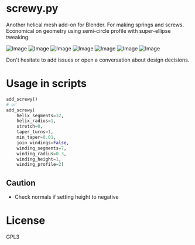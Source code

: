 screwy.py
=========

Another helical mesh add-on for Blender.
For making springs and screws.
Economical on geometry using semi-circle profile with super-ellipse tweaking.

![Image](./images/default.jpg)
![Image](./images/spring2screw.jpg)
![Image](./images/stretchspring.jpg)
![Image](./images/taper.jpg)
![Image](./images/taper2.jpg)
![Image](./images/twistedpair.jpg)
![Image](./images/profile0_7.jpg)

Don't hesitate to add issues or open a conversation about design decisions.

# Usage in scripts

```python
add_screwy()
# or
add_screwy(
    helix_segments=32,
    helix_radius=1,
    stretch=0,
    taper_turns=1,
    min_taper=0.01,
    join_windings=False,
    winding_segments=7,
    winding_radius=0.3,
    winding_height=1,
    winding_profile=2)
```

Caution
-------

- Check normals if setting height to negative

License
=======
GPL3


